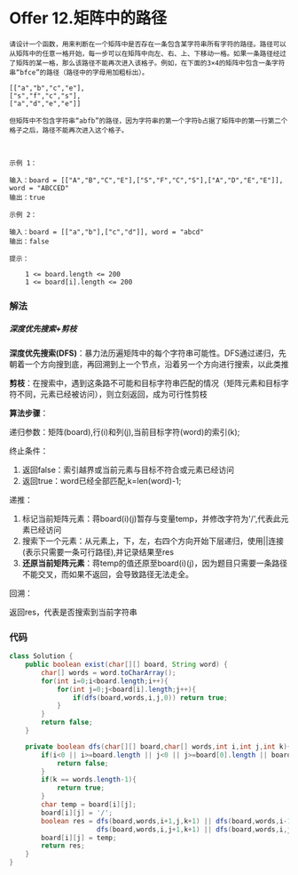 # Offer 12.矩阵中的路径

```
请设计一个函数，用来判断在一个矩阵中是否存在一条包含某字符串所有字符的路径。路径可以从矩阵中的任意一格开始，每一步可以在矩阵中向左、右、上、下移动一格。如果一条路径经过了矩阵的某一格，那么该路径不能再次进入该格子。例如，在下面的3×4的矩阵中包含一条字符串“bfce”的路径（路径中的字母用加粗标出）。

[["a","b","c","e"],
["s","f","c","s"],
["a","d","e","e"]]

但矩阵中不包含字符串“abfb”的路径，因为字符串的第一个字符b占据了矩阵中的第一行第二个格子之后，路径不能再次进入这个格子。

 

示例 1：

输入：board = [["A","B","C","E"],["S","F","C","S"],["A","D","E","E"]], word = "ABCCED"
输出：true

示例 2：

输入：board = [["a","b"],["c","d"]], word = "abcd"
输出：false

提示：

    1 <= board.length <= 200
    1 <= board[i].length <= 200
```

### 

### 解法

##### 深度优先搜索+剪枝

**深度优先搜索(DFS)**：暴力法历遍矩阵中的每个字符串可能性。DFS通过递归，先朝着一个方向搜到底，再回溯到上一个节点，沿着另一个方向进行搜索，以此类推

**剪枝**：在搜索中，遇到这条路不可能和目标字符串匹配的情况（矩阵元素和目标字符不同，元素已经被访问），则立刻返回，成为可行性剪枝

**算法步骤**：

递归参数：矩阵(board),行(i)和列(j),当前目标字符(word)的索引(k);

终止条件：

1. 返回false：索引越界或当前元素与目标不符合或元素已经访问
2. 返回true：word已经全部匹配,k=len(word)-1;

递推：

1. 标记当前矩阵元素：蒋board(i)(j)暂存与变量temp，并修改字符为'/',代表此元素已经访问
2. 搜索下一个元素：从元素上，下，左，右四个方向开始下层递归，使用||连接(表示只需要一条可行路径),并记录结果至res
3. **还原当前矩阵元素**：蒋temp的值还原至board(i)(j)，因为题目只需要一条路径不能交叉，而如果不返回，会导致路径无法走全。

回溯：

返回res，代表是否搜索到当前字符串

### 代码

```java
class Solution {
    public boolean exist(char[][] board, String word) {
        char[] words = word.toCharArray();
        for(int i=0;i<board.length;i++){
            for(int j=0;j<board[i].length;j++){
                if(dfs(board,words,i,j,0)) return true;
            }
        }
        return false;
    }

    private boolean dfs(char[][] board,char[] words,int i,int j,int k){
        if(i<0 || i>=board.length || j<0 || j>=board[0].length || board[i][j]!= words[k]){
            return false;
        }
        if(k == words.length-1){
            return true;
        }
        char temp = board[i][j];
        board[i][j] = '/';
        boolean res = dfs(board,words,i+1,j,k+1) || dfs(board,words,i-1,j,k+1) || 
            		  dfs(board,words,i,j+1,k+1) || dfs(board,words,i,j-1,k+1);
        board[i][j] = temp;
        return res;
    }
}
```

